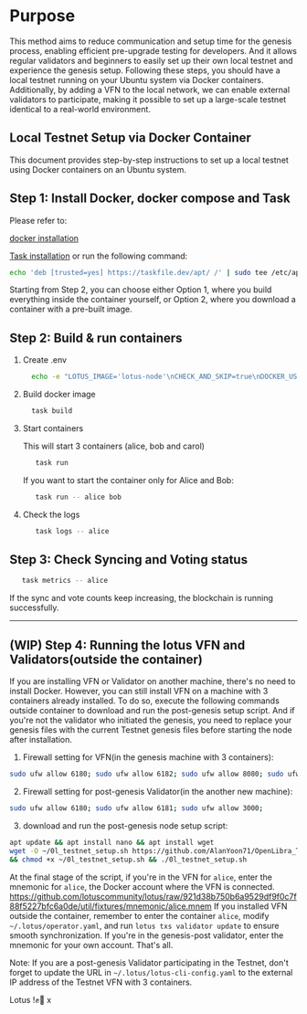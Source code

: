 # Purpose

This method aims to reduce communication and setup time for the genesis process, enabling efficient pre-upgrade testing for developers.
And it allows regular validators and beginners to easily set up their own local testnet and experience the genesis setup.
Following these steps, you should have a local testnet running on your Ubuntu system via Docker containers.
Additionally, by adding a VFN to the local network, we can enable external validators to participate,
making it possible to set up a large-scale testnet identical to a real-world environment.

## Local Testnet Setup via Docker Container

This document provides step-by-step instructions to set up a local testnet using Docker containers on an Ubuntu system.


## Step 1: Install Docker, docker compose and Task

Please refer to:

   [docker installation](https://docs.docker.com/engine/install/ubuntu/)

   [Task installation](https://taskfile.dev/installation/) or run the following command:
   ```bash
   echo 'deb [trusted=yes] https://taskfile.dev/apt/ /' | sudo tee /etc/apt/sources.list.d/taskfile_dev.list > /dev/null && sudo apt update && sudo apt install -y task
   ```

Starting from Step 2, you can choose either Option 1, where you build everything inside the container yourself,
or Option 2, where you download a container with a pre-built image.

## Step 2: Build & run containers

1. Create .env
    ```bash
      echo -e "LOTUS_IMAGE='lotus-node'\nCHECK_AND_SKIP=true\nDOCKER_USERNAME=lotususer" > .env
    ```
2. Build docker image
    ```bash
      task build
    ```
3. Start containers
   
   This will start 3 containers (alice, bob and carol)
   ```bash
      task run
   ```
   If you want to start the container only for Alice and Bob:
   ```bash
      task run -- alice bob
   ```
4. Check the logs
   ```bash
      task logs -- alice
   ```

## Step 3: Check Syncing and Voting status

```bash
   task metrics -- alice
```
If the sync and vote counts keep increasing, the blockchain is running successfully.

------------

## (WIP) Step 4: Running the lotus VFN and Validators(outside the container)

If you are installing VFN or Validator on another machine, there's no need to install Docker. 
However, you can still install VFN on a machine with 3 containers already installed. 
To do so, execute the following commands outside container to download and run the post-genesis setup script.
And if you're not the validator who initiated the genesis, you need to replace your genesis files
with the current Testnet genesis files before starting the node after installation.

1. Firewall setting for VFN(in the genesis machine with 3 containers):

```bash
sudo ufw allow 6180; sudo ufw allow 6182; sudo ufw allow 8080; sudo ufw allow 3000; 
```
	
2. Firewall setting for post-genesis Validator(in the another new machine):

```bash
sudo ufw allow 6180; sudo ufw allow 6181; sudo ufw allow 3000; 
```
	
3. download and run the post-genesis node setup script:

```bash
apt update && apt install nano && apt install wget
wget -O ~/0l_testnet_setup.sh https://github.com/AlanYoon71/OpenLibra_Testnet/raw/main/0l_testnet_setup.sh \
&& chmod +x ~/0l_testnet_setup.sh && ./0l_testnet_setup.sh
```

At the final stage of the script, if you're in the VFN for `alice`, enter the mnemonic for `alice`,
the Docker account where the VFN is connected.
https://github.com/lotuscommunity/lotus/raw/921d38b750b6a9529df9f0c7f88f5227bfc6a0de/util/fixtures/mnemonic/alice.mnem
If you installed VFN outside the container, remember to enter the container `alice`,
modify `~/.lotus/operator.yaml`, and run `lotus txs validator update` to ensure smooth synchronization.
If you're in the genesis-post validator, enter the mnemonic for your own account. That's all.
   
Note: 
If you are a post-genesis Validator participating in the Testnet,
don't forget to update the URL in `~/.lotus/lotus-cli-config.yaml` to the external IP address of the Testnet VFN with 3 containers.

Lotus !✊🪷
x